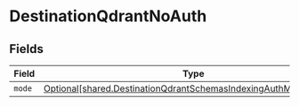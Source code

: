# DestinationQdrantNoAuth


## Fields

| Field                                                                                                                                    | Type                                                                                                                                     | Required                                                                                                                                 | Description                                                                                                                              |
| ---------------------------------------------------------------------------------------------------------------------------------------- | ---------------------------------------------------------------------------------------------------------------------------------------- | ---------------------------------------------------------------------------------------------------------------------------------------- | ---------------------------------------------------------------------------------------------------------------------------------------- |
| `mode`                                                                                                                                   | [Optional[shared.DestinationQdrantSchemasIndexingAuthMethodMode]](../../models/shared/destinationqdrantschemasindexingauthmethodmode.md) | :heavy_minus_sign:                                                                                                                       | N/A                                                                                                                                      |